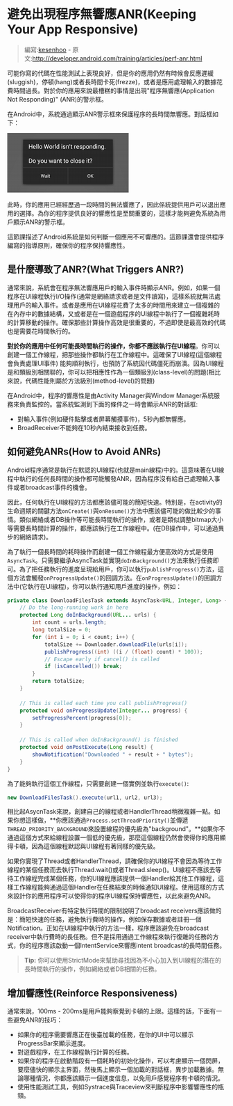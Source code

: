 # 避免出現程序無響應ANR(Keeping Your App Responsive)

> 編寫:[kesenhoo](https://github.com/kesenhoo) - 原文:<http://developer.android.com/training/articles/perf-anr.html>

可能你寫的代碼在性能測試上表現良好，但是你的應用仍然有時候會反應遲緩(sluggish)，停頓(hang)或者長時間卡死(frezze)，或者是應用處理輸入的數據花費時間過長。對於你的應用來說最槽糕的事情是出現"程序無響應(Application Not Responding)" (ANR)的警示框。

在Android中，系統通過顯示ANR警示框來保護程序的長時間無響應。對話框如下：

![anr](anr.png)

此時，你的應用已經經歷過一段時間的無法響應了，因此係統提供用戶可以退出應用的選擇。為你的程序提供良好的響應性是至關重要的，這樣才能夠避免系統為用戶顯示ANR的警示框。

這節課描述了Android系統是如何判斷一個應用不可響應的。這節課還會提供程序編寫的指導原則，確保你的程序保持響應性。

## 是什麼導致了ANR?(What Triggers ANR?)

通常來說，系統會在程序無法響應用戶的輸入事件時顯示ANR。例如，如果一個程序在UI線程執行I/O操作(通常是網絡請求或者是文件讀寫)，這樣系統就無法處理用戶的輸入事件。或者是應用在UI線程花費了太多的時間用來建立一個複雜的在內存中的數據結構，又或者是在一個遊戲程序的UI線程中執行了一個複雜耗時的計算移動的操作。確保那些計算操作高效是很重要的，不過即使是最高效的代碼也是需要花時間執行的。

**對於你的應用中任何可能長時間執行的操作，你都不應該執行在UI線程**。你可以創建一個工作線程，把那些操作都執行在工作線程中。這確保了UI線程(這個線程會負責處理UI事件) 能夠順利執行，也預防了系統因代碼僵死而崩潰。因為UI線程是和類級別相關聯的，你可以把相應性作為一個類級別(class-level)的問題(相比來說，代碼性能則屬於方法級別(method-level)的問題)

在Android中，程序的響應性是由Activity Manager與Window Manager系統服務來負責監控的。當系統監測到下面的條件之一時會顯示ANR的對話框:

* 對輸入事件(例如硬件點擊或者屏幕觸摸事件)，5秒內都無響應。
* BroadReceiver不能夠在10秒內結束接收到任務。

## 如何避免ANRs(How to Avoid ANRs)

Android程序通常是執行在默認的UI線程(也就是main線程)中的。這意味著在UI線程中執行的任何長時間的操作都可能觸發ANR，因為程序沒有給自己處理輸入事件或者broadcast事件的機會。

因此，任何執行在UI線程的方法都應該儘可能的簡短快速。特別是，在activity的生命週期的關鍵方法`onCreate()`與`onResume()`方法中應該儘可能的做比較少的事情。類似網絡或者DB操作等可能長時間執行的操作，或者是類似調整bitmap大小等需要長時間計算的操作，都應該執行在工作線程中。(在DB操作中，可以通過異步的網絡請求)。

為了執行一個長時間的耗時操作而創建一個工作線程最方便高效的方式是使用`AsyncTask`。只需要繼承AsyncTask並實現`doInBackground()`方法來執行任務即可。為了把任務執行的進度呈現給用戶，你可以執行`publishProgress()`方法，這個方法會觸發`onProgressUpdate()`的回調方法。在`onProgressUpdate()`的回調方法中(它執行在UI線程)，你可以執行通知用戶進度的操作，例如：

```java
private class DownloadFilesTask extends AsyncTask<URL, Integer, Long> {
    // Do the long-running work in here
    protected Long doInBackground(URL... urls) {
        int count = urls.length;
        long totalSize = 0;
        for (int i = 0; i < count; i++) {
            totalSize += Downloader.downloadFile(urls[i]);
            publishProgress((int) ((i / (float) count) * 100));
            // Escape early if cancel() is called
            if (isCancelled()) break;
        }
        return totalSize;
    }

    // This is called each time you call publishProgress()
    protected void onProgressUpdate(Integer... progress) {
        setProgressPercent(progress[0]);
    }

    // This is called when doInBackground() is finished
    protected void onPostExecute(Long result) {
        showNotification("Downloaded " + result + " bytes");
    }
}
```

為了能夠執行這個工作線程，只需要創建一個實例並執行`execute()`:

```java
new DownloadFilesTask().execute(url1, url2, url3);
```

相比起AsycnTask來說，創建自己的線程或者HandlerThread稍微複雜一點。如果你想這樣做，**你應該通過`Process.setThreadPriority()`並傳遞`THREAD_PRIORITY_BACKGROUND`來設置線程的優先級為"background"。**如果你不通過這個方式來給線程設置一個低的優先級，那麼這個線程仍然會使得你的應用顯得卡頓，因為這個線程默認與UI線程有著同樣的優先級。

如果你實現了Thread或者HandlerThread，請確保你的UI線程不會因為等待工作線程的某個任務而去執行Thread.wait()或者Thread.sleep()。UI線程不應該去等待工作線程完成某個任務，你的UI線程應該提供一個Handler給其他工作線程，這樣工作線程能夠通過這個Handler在任務結束的時候通知UI線程。使用這樣的方式來設計你的應用程序可以使得你的程序UI線程保持響應性，以此來避免ANR。

BroadcastReceiver有特定執行時間的限制說明了broadcast receivers應該做的是：簡短快速的任務，避免執行費時的操作，例如保存數據或者註冊一個Notification。正如在UI線程中執行的方法一樣，程序應該避免在broadcast receiver中執行費時的長任務。但不是採用通過工作線程來執行復雜的任務的方式，你的程序應該啟動一個IntentService來響應intent broadcast的長時間任務。

> **Tip:** 你可以使用StrictMode來幫助尋找因為不小心加入到UI線程的潛在的長時間執行的操作，例如網絡或者DB相關的任務。

## 增加響應性(Reinforce Responsiveness)

通常來說，100ms - 200ms是用戶能夠察覺到卡頓的上限。這樣的話，下面有一些避免ANR的技巧：

* 如果你的程序需要響應正在後臺加載的任務，在你的UI中可以顯示ProgressBar來顯示進度。
* 對遊戲程序，在工作線程執行計算的任務。
* 如果你的程序在啟動階段有一個耗時的初始化操作，可以考慮顯示一個閃屏，要麼儘快的顯示主界面，然後馬上顯示一個加載的對話框，異步加載數據。無論哪種情況，你都應該顯示一個進度信息，以免用戶感覺程序有卡頓的情況。
* 使用性能測試工具，例如Systrace與Traceview來判斷程序中影響響應性的瓶頸。

